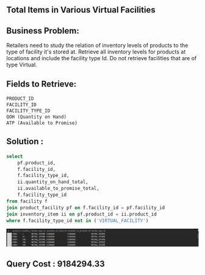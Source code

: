 ## Total Items in Various Virtual Facilities

## Business Problem:
Retailers need to study the relation of inventory levels of products to the type of facility it's stored at. Retrieve all inventory levels for products at locations and include the facility type Id. Do not retrieve facilities that are of type Virtual.

## Fields to Retrieve:

```
PRODUCT_ID
FACILITY_ID
FACILITY_TYPE_ID
QOH (Quantity on Hand)
ATP (Available to Promise)
```

## Solution :

```sql
select
	pf.product_id,
    f.facility_id,
    f.facility_type_id,
    ii.quantity_on_hand_total,
    ii.available_to_promise_total,
    f.facility_type_id
from facility f 
join product_facility pf on f.facility_id = pf.facility_id
join inventory_item ii on pf.product_id = ii.product_id
where f.facility_type_id not in ('VIRTUAL_FACILITY')
```

![alt text](image.png)

## Query Cost : 9184294.33